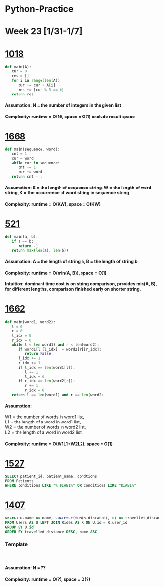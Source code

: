 # Python-Practice

# Week 23 [1/31-1/7]

# [1018](https://leetcode.com/problems/binary-prefix-divisible-by-5/)
```python
def main(A):
   cur = 0
   res = []
   for i in range(len(A)):
      cur += cur + A[i]
      res += [cur % 5 == 0]
   return res
```
#### Assumption: N = the number of integers in the given list
#### Complexity: runtime = O(N), space = O(1) exclude result space

# [1668](https://leetcode.com/problems/maximum-repeating-substring/)
```python
def main(sequence, word):
   cnt = 1
   cur = word
   while cur in sequence:
      cnt += 1
      cur += word
   return cnt - 1
```
#### Assumption: S = the length of sequence string, W = the length of word string, K = the occurrence of word string in sequence string
#### Complexity: runtime = O(KW), space = O(KW)

# [521](https://leetcode.com/problems/longest-uncommon-subsequence-i/)
```python
def main(a, b):
   if a == b:
      return -1
   return max(len(a), len(b))
```
#### Assumption: A = the length of string a, B = the length of string b
#### Complexity: runtime = O(min(A, B)), space = O(1)
#### Intuition: dominant time cost is on string comparison, provides min(A, B), for different lengths, comparison finished early on shorter string.

# [1662](https://leetcode.com/problems/check-if-two-string-arrays-are-equivalent/)
```python
def main(word1, word2):
   l = 0
   r = 0
   l_idx = 0
   r_idx = 0
   while l < len(word1) and r < len(word2):
      if word1[l][l_idx] != word2[r][r_idx]:
         return False
      l_idx += 1
      r_idx += 1
      if l_idx == len(word1[l]):
         l += 1
         l_idx = 0
      if r_idx == len(word2[r]):
         r += 1
         r_idx = 0
   return l == len(word1) and r == len(word2)
```
#### Assumption:
W1 = the number of words in word1 list, \
L1 = the length of a word in word1 list, \
W2 = the number of words in word2 list, \
L2 = the length of a word in word2 list
#### Complexity: runtime = O(W1L1+W2L2), space = O(1)

# [1527](https://leetcode.com/problems/patients-with-a-condition/)
```sql
SELECT patient_id, patient_name, condtions
FROM Patients
WHERE conditions LIKE "% DIAB1%" OR conditions LIKE "DIAB1%"
```

# [1407](https://leetcode.com/problems/top-travellers/)
```sql
SELECT U.name AS name, COALESCE(SUM(R.distance), 0) AS travelled_distance
FROM Users AS U LEFT JOIN Rides AS R ON U.id = R.user_id
GROUP BY U.id
ORDER BY travelled_distance DESC, name ASC
```

### Template
# []()
```python
```
#### Assumption: N = ??
#### Complexity: runtime = O(?), space = O(?)
